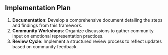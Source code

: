 ## Implementation Plan
1. **Documentation**: Develop a comprehensive document detailing the steps and findings from this framework.
2. **Community Workshops**: Organize discussions to gather community input on emotional representation practices.
3. **Review Cycle**: Implement a structured review process to reflect updates based on community feedback.